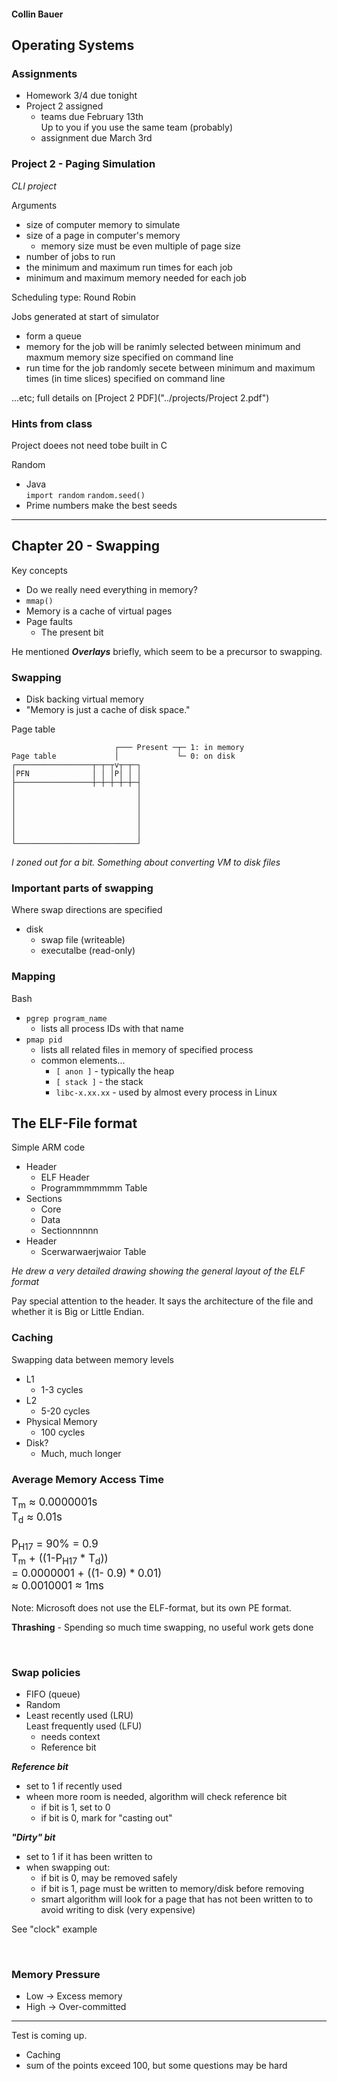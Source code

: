 #### Collin Bauer

## Operating Systems

### Assignments
- Homework 3/4 due tonight
- Project 2 assigned
  - teams due February 13th  
    Up to you if you use the same team (probably)
  - assignment due March 3rd

### Project 2 - Paging Simulation

*CLI project*

Arguments
- size of computer memory to simulate
- size of a page in computer's memory
  - memory size must be even multiple of page size
- number of jobs to run
- the minimum and maximum run times for each job
- minimum and maximum memory needed for each job

Scheduling type: Round Robin

Jobs generated at start of simulator
- form a queue
- memory for the job will be ranimly selected between minimum and maxmum memory size specified on command line
- run time for the job randomly secete between minimum and maximum times (in time slices) specified on command line

...etc; full details on [Project 2 PDF]("../projects/Project 2.pdf")

### Hints from class

Project doees not need tobe built in C

Random
- Java  
  `import random`
  `random.seed()`
- Prime numbers make the best seeds

---

## Chapter 20 - Swapping

Key concepts
- Do we really need everything in memory?
- `mmap()`
- Memory is a cache of virtual pages
- Page faults
  - The present bit


He mentioned ***Overlays*** briefly, which seem to be a precursor to swapping.

### Swapping
- Disk backing virtual memory
- "Memory is just a cache of disk space."


Page table
```
                       ┌─── Present ─┬─ 1: in memory
Page table             │             └─ 0: on disk
┌─────────────────┬─┬─┬v┬─┬─┐
│PFN              │ │ │P│ │ │
├─────────────────┼─┼─┼─┼─┼─┤
│                           │
│                           │
│                           │
│                           │
│                           │
│                           │
└───────────────────────────┘
```

*I zoned out for a bit. Something about converting VM to disk files*


### Important parts of swapping
Where swap directions are specified
- disk
  - swap file (writeable)
  - executalbe (read-only)

### Mapping
Bash
- `pgrep program_name`
  - lists all process IDs with that name
- `pmap pid`
  - lists all related files in memory of specified process
  - common elements...
    - `[ anon ]` - typically the heap
    - `[ stack ]` - the stack
    - `libc-x.xx.xx` - used by almost every process in Linux


## The ELF-File format

Simple ARM code
- Header
  - ELF Header
  - Programmmmmmm Table
- Sections
  - Core
  - Data
  - Sectionnnnnn
- Header
  - Scerwarwaerjwaior Table

*He drew a very detailed drawing showing the general layout of the ELF format*

Pay special attention to the header. It says the architecture of the file and whether it is Big or Little Endian.


### Caching
Swapping data between memory levels
- L1
  - 1-3 cycles
- L2
  - 5-20 cycles
- Physical Memory
  - 100 cycles
- Disk?
  - Much, much longer

### Average Memory Access Time

<p style="font-size: 1.2em;">
T<sub>m</sub> ≈ 0.0000001s
<br/>
T<sub>d</sub> ≈ 0.01s
<br/>
<br/>
P<sub>H17</sub> = 90% = 0.9
<br/>
T<sub>m</sub> + ((1-P<sub>H17</sub> * T<sub>d</sub>))
<br/>
= 0.0000001 + ((1- 0.9) * 0.01)
<br/>
≈ 0.0010001 ≈ 1ms
</p>

Note: Microsoft does not use the ELF-format, but its own PE format.

**Thrashing** - Spending so much time swapping, no useful work gets done

<br/>

### Swap policies
- FIFO (queue)
- Random
- Least recently used (LRU)  
  Least frequently used (LFU)
  - needs context
  - Reference bit

***Reference bit***
- set to 1 if recently used
- wheen more room is needed, algorithm will check reference bit
  - if bit is 1, set to 0
  - if bit is 0, mark for "casting out"

***"Dirty" bit***
- set to 1 if it has been written to
- when swapping out:
  - if bit is 0, may be removed safely
  - if bit is 1, page must be written to memory/disk before removing
  - smart algorithm will look for a page that has not been written to to avoid writing to disk (very expensive)

See "clock" example

<br/>

### Memory Pressure
- Low -> Excess memory
- High -> Over-committed

---

Test is coming up.
- Caching
- sum of the points exceed 100, but some questions may be hard
